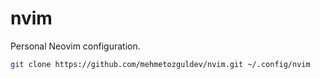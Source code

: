 # nvim

Personal Neovim configuration.

```bash
git clone https://github.com/mehmetozguldev/nvim.git ~/.config/nvim
```
